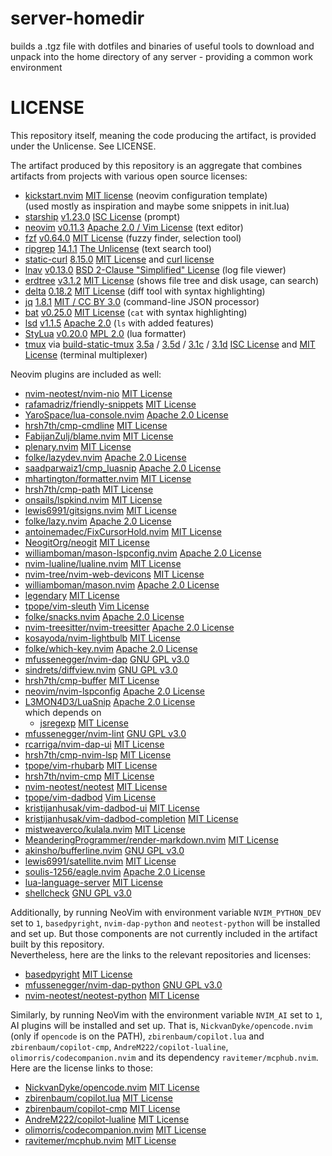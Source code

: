 # server-homedir

builds a .tgz file with dotfiles and binaries of useful tools to download and unpack into the home directory of any
server - providing a common work environment

# LICENSE
This repository itself, meaning the code producing the artifact, is provided under the Unlicense. See LICENSE.

The artifact produced by this repository is an aggregate that combines artifacts from projects with various open source licenses:
* [kickstart.nvim](https://github.com/nvim-lua/kickstart.nvim) 
  [MIT license](https://github.com/nvim-lua/kickstart.nvim/blob/master/LICENSE.md)
  (neovim configuration template)
  <br/> (used mostly as inspiration and maybe some snippets in init.lua)
* [starship](https://github.com/starship/starship/) 
  [v1.23.0](https://github.com/starship/starship/releases/tag/v1.23.0)
  [ISC License](https://github.com/starship/starship/blob/v1.23.0/LICENSE)
  (prompt)
* [neovim](https://github.com/neovim/neovim/) 
  [v0.11.3](https://github.com/neovim/neovim/releases/tag/v0.11.3)
  [Apache 2.0 / Vim License](https://github.com/neovim/neovim/blob/v0.11.3/LICENSE.txt)
  (text editor)
* [fzf](https://github.com/junegunn/fzf/) 
  [v0.64.0](https://github.com/junegunn/fzf/releases/tag/v0.64.0)
  [MIT License](https://github.com/junegunn/fzf/blob/v0.64.0/LICENSE)
  (fuzzy finder, selection tool)
* [ripgrep](https://github.com/BurntSushi/ripgrep/) 
  [14.1.1](https://github.com/BurntSushi/ripgrep/releases/tag/14.1.1)
  [The Unlicense](https://github.com/BurntSushi/ripgrep/blob/14.1.1/UNLICENSE)
  (text search tool)
* [static-curl](https://github.com/stunnel/static-curl/)
  [8.15.0](https://github.com/stunnel/static-curl/releases/tag/8.15.0)
  [MIT License](https://github.com/stunnel/static-curl/blob/8.15.0/LICENSE) and [curl license](https://github.com/curl/curl/blob/curl-8_15_0/COPYING)
* [lnav](https://github.com/tstack/lnav/)
  [v0.13.0](https://github.com/tstack/lnav/releases/tag/v0.13.0)
  [BSD 2-Clause "Simplified" License](https://github.com/tstack/lnav/blob/v0.13.0/LICENSE)
  (log file viewer)
* [erdtree](https://github.com/solidiquis/erdtree/) 
  [v3.1.2](https://github.com/solidiquis/erdtree/releases/tag/v3.1.2)
  [MIT License](https://github.com/solidiquis/erdtree/blob/v3.1.2/LICENSE)
  (shows file tree and disk usage, can search)
* [delta](https://github.com/dandavison/delta)
  [0.18.2](https://github.com/dandavison/delta/releases/tag/0.18.2)
  [MIT License](https://github.com/dandavison/delta/blob/0.18.2/LICENSE)
  (diff tool with syntax highlighting)
* [jq](https://github.com/jqlang/jq)
  [1.8.1](https://github.com/jqlang/jq/releases/tag/jq-1.8.1)
  [MIT / CC BY 3.0](https://github.com/jqlang/jq/blob/jq-1.8.1/COPYING)
  (command-line JSON processor)
* [bat](https://github.com/sharkdp/bat/)
  [v0.25.0](https://github.com/sharkdp/bat/releases/tag/v0.25.0)
  [MIT License](https://github.com/sharkdp/bat/blob/v0.25.0/LICENSE-MIT)
  (`cat` with syntax highlighting)
* [lsd](https://github.com/lsd-rs/lsd)
  [v1.1.5](https://github.com/lsd-rs/lsd/releases/tag/v1.1.5) 
  [Apache 2.0](https://github.com/lsd-rs/lsd/blob/v1.1.5/LICENSE)
  (`ls` with added features)
* [StyLua](https://github.com/JohnnyMorganz/StyLua/)
  [v0.20.0](https://github.com/JohnnyMorganz/StyLua/releases/tag/v0.20.0)
  [MPL 2.0](https://github.com/JohnnyMorganz/StyLua/blob/v0.20.0/LICENSE.md)
  (lua formatter)
* [tmux](https://github.com/tmux/tmux)
  via [build-static-tmux](https://github.com/mjakob-gh/build-static-tmux)
  [3.5a](https://github.com/tmux/tmux/releases/tag/3.5a)
  / [3.5d](https://github.com/mjakob-gh/build-static-tmux/releases/tag/v3.5d)
  / [3.1c](https://github.com/tmux/tmux/releases/tag/3.1c)
  / [3.1d](https://github.com/mjakob-gh/build-static-tmux/releases/tag/v3.1d)
  [ISC License](https://github.com/tmux/tmux/blob/3.5a/COPYING)
  and [MIT License](https://github.com/mjakob-gh/build-static-tmux/blob/v3.5d/LICENSE)
  (terminal multiplexer)
 

Neovim plugins are included as well:
* [nvim-neotest/nvim-nio](https://github.com/nvim-neotest/nvim-nio) 
  [MIT License](https://github.com/nvim-neotest/nvim-nio/blob/master/LICENCE.md)
* [rafamadriz/friendly-snippets](https://github.com/rafamadriz/friendly-snippets) 
  [MIT License](https://github.com/rafamadriz/friendly-snippets/blob/main/LICENSE)
* [YaroSpace/lua-console.nvim](https://github.com/YaroSpace/lua-console.nvim/)
  [Apache 2.0 License](https://github.com/YaroSpace/lua-console.nvim/blob/main/LICENSE)
* [hrsh7th/cmp-cmdline](https://github.com/hrsh7th/cmp-cmdline) 
  [MIT License](https://github.com/hrsh7th/cmp-cmdline/blob/main/LICENSE)
* [FabijanZulj/blame.nvim](https://github.com/FabijanZulj/blame.nvim/)
  [MIT License](https://github.com/FabijanZulj/blame.nvim/blob/main/LICENSE)
* [plenary.nvim](https://github.com/nvim-lua/plenary.nvim/)
  [MIT License](https://github.com/nvim-lua/plenary.nvim/blob/master/LICENSE)
* [folke/lazydev.nvim](https://github.com/folke/lazydev.nvim/)
  [Apache 2.0 License](https://github.com/folke/lazydev.nvim/blob/main/LICENSE)
* [saadparwaiz1/cmp_luasnip](https://github.com/saadparwaiz1/cmp_luasnip) 
  [Apache 2.0 License](https://github.com/saadparwaiz1/cmp_luasnip/blob/master/LICENSE)
* [mhartington/formatter.nvim](https://github.com/mhartington/formatter.nvim) 
  [MIT License](https://github.com/mhartington/formatter.nvim/blob/master/LICENSE)
* [hrsh7th/cmp-path](https://github.com/hrsh7th/cmp-path) 
  [MIT License](https://github.com/hrsh7th/cmp-path/blob/main/LICENSE)
* [onsails/lspkind.nvim](https://github.com/onsails/lspkind.nvim) 
  [MIT License](https://github.com/onsails/lspkind.nvim/blob/master/LICENSE)
* [lewis6991/gitsigns.nvim](https://github.com/lewis6991/gitsigns.nvim)
  [MIT License](https://github.com/lewis6991/gitsigns.nvim/blob/main/LICENSE)
* [folke/lazy.nvim](https://github.com/folke/lazy.nvim) 
  [Apache 2.0 License](https://github.com/folke/lazy.nvim/blob/main/LICENSE)
* [antoinemadec/FixCursorHold.nvim](https://github.com/antoinemadec/FixCursorHold.nvim/)
  [MIT License](https://github.com/antoinemadec/FixCursorHold.nvim/blob/master/LICENSE)
* [NeogitOrg/neogit](https://github.com/NeogitOrg/neogit/)
  [MIT License](https://github.com/NeogitOrg/neogit/blob/master/LICENSE)
* [williamboman/mason-lspconfig.nvim](https://github.com/williamboman/mason-lspconfig.nvim) 
  [Apache 2.0 License](https://github.com/mason-org/mason-lspconfig.nvim/blob/main/LICENSE)
* [nvim-lualine/lualine.nvim](https://github.com/nvim-lualine/lualine.nvim) 
  [MIT License](https://github.com/nvim-lualine/lualine.nvim/blob/master/LICENSE)
* [nvim-tree/nvim-web-devicons](https://github.com/nvim-tree/nvim-web-devicons) 
  [MIT License](https://github.com/nvim-tree/nvim-web-devicons/blob/master/LICENSE)
* [williamboman/mason.nvim](https://github.com/williamboman/mason.nvim) 
  [Apache 2.0 License](https://github.com/mason-org/mason.nvim/blob/main/LICENSE)
* [legendary](https://github.com/mrjones2014/legendary.nvim)
  [MIT License](https://github.com/mrjones2014/legendary.nvim/blob/master/LICENSE)
* [tpope/vim-sleuth](https://github.com/tpope/vim-sleuth) 
  [Vim License](https://vimdoc.sourceforge.net/htmldoc/uganda.html#license)
* [folke/snacks.nvim](https://github.com/folke/snacks.nvim) 
  [Apache 2.0 License](https://github.com/folke/snacks.nvim/blob/main/LICENSE)
* [nvim-treesitter/nvim-treesitter](https://github.com/nvim-treesitter/nvim-treesitter) 
  [Apache 2.0 License](https://github.com/nvim-treesitter/nvim-treesitter/blob/master/LICENSE)
* [kosayoda/nvim-lightbulb](https://github.com/kosayoda/nvim-lightbulb/)
  [MIT License](https://github.com/kosayoda/nvim-lightbulb/blob/master/LICENSE)
* [folke/which-key.nvim](https://github.com/folke/which-key.nvim) 
  [Apache 2.0 License](https://github.com/folke/which-key.nvim/blob/main/LICENSE)
* [mfussenegger/nvim-dap](https://github.com/mfussenegger/nvim-dap) 
  [GNU GPL v3.0](https://github.com/mfussenegger/nvim-dap/blob/master/LICENSE.txt)
* [sindrets/diffview.nvim](https://github.com/sindrets/diffview.nvim/)
  [GNU GPL v3.0](https://github.com/sindrets/diffview.nvim/blob/main/LICENSE)
* [hrsh7th/cmp-buffer](https://github.com/hrsh7th/cmp-buffer) 
  [MIT License](https://github.com/hrsh7th/cmp-buffer/blob/main/LICENSE)
* [neovim/nvim-lspconfig](https://github.com/neovim/nvim-lspconfig) 
  [Apache 2.0 License](https://github.com/neovim/nvim-lspconfig/blob/master/LICENSE.md)
* [L3MON4D3/LuaSnip](https://github.com/L3MON4D3/LuaSnip) 
  [Apache 2.0 License](https://github.com/L3MON4D3/LuaSnip/blob/master/LICENSE)  
  which depends on 
  * [jsregexp](https://github.com/kmarius/jsregexp/tree/master)
    [MIT License](https://github.com/kmarius/jsregexp/blob/master/LICENSE)
* [mfussenegger/nvim-lint](https://github.com/mfussenegger/nvim-lint) 
  [GNU GPL v3.0](https://github.com/mfussenegger/nvim-lint/blob/master/LICENSE.txt)
* [rcarriga/nvim-dap-ui](https://github.com/rcarriga/nvim-dap-ui) 
  [MIT License](https://github.com/rcarriga/nvim-dap-ui/blob/master/LICENCE.md)
* [hrsh7th/cmp-nvim-lsp](https://github.com/hrsh7th/cmp-nvim-lsp) 
  [MIT License](https://github.com/hrsh7th/cmp-nvim-lsp/blob/main/LICENSE)
* [tpope/vim-rhubarb](https://github.com/tpope/vim-rhubarb) 
  [MIT License](https://github.com/tpope/vim-rhubarb/blob/master/LICENSE)
* [hrsh7th/nvim-cmp](https://github.com/hrsh7th/nvim-cmp) 
  [MIT License](https://github.com/hrsh7th/nvim-cmp/blob/main/LICENSE)
* [nvim-neotest/neotest](https://github.com/nvim-neotest/neotest/)
  [MIT License](https://github.com/nvim-neotest/neotest/blob/master/LICENCE.md)
* [tpope/vim-dadbod](https://github.com/tpope/vim-dadbod)
  [Vim License](https://vimdoc.sourceforge.net/htmldoc/uganda.html#license)
* [kristijanhusak/vim-dadbod-ui](https://github.com/kristijanhusak/vim-dadbod-ui)
  [MIT License](https://github.com/kristijanhusak/vim-dadbod-ui/blob/master/LICENSE)
* [kristijanhusak/vim-dadbod-completion](https://github.com/kristijanhusak/vim-dadbod-completion)
  [MIT License](https://github.com/kristijanhusak/vim-dadbod-completion/blob/master/LICENSE)
* [mistweaverco/kulala.nvim](https://github.com/mistweaverco/kulala.nvim)
  [MIT License](https://github.com/mistweaverco/kulala.nvim/blob/main/LICENSE)
* [MeanderingProgrammer/render-markdown.nvim](https://github.com/MeanderingProgrammer/render-markdown.nvim)
  [MIT License](https://github.com/MeanderingProgrammer/render-markdown.nvim/blob/main/LICENSE)
* [akinsho/bufferline.nvim](https://github.com/akinsho/bufferline.nvim)
  [GNU GPL v3.0](https://github.com/akinsho/bufferline.nvim/blob/main/LICENSE)
* [lewis6991/satellite.nvim](https://github.com/lewis6991/satellite.nvim)
  [MIT License](https://github.com/lewis6991/satellite.nvim/blob/main/LICENSE)
* [soulis-1256/eagle.nvim](https://github.com/soulis-1256/eagle.nvim)
  [Apache 2.0 License](https://github.com/soulis-1256/eagle.nvim/blob/main/LICENSE)
* [lua-language-server](https://github.com/LuaLS/lua-language-server)
  [MIT License](https://github.com/LuaLS/lua-language-server/blob/master/LICENSE)  
* [shellcheck](https://github.com/koalaman/shellcheck)
  [GNU GPL v3.0](https://github.com/koalaman/shellcheck/blob/master/LICENSE)

Additionally, by running NeoVim with environment variable `NVIM_PYTHON_DEV` set to `1`, `basedpyright`, `nvim-dap-python` and `neotest-python` will be installed and set up.
But those components are not currently included in the artifact built by this repository.  
Nevertheless, here are the links to the relevant repositories and licenses:
* [basedpyright](https://github.com/detachhead/basedpyright)
  [MIT License](https://github.com/DetachHead/basedpyright/blob/main/LICENSE.txt)
* [mfussenegger/nvim-dap-python](https://github.com/mfussenegger/nvim-dap-python)
  [GNU GPL v3.0](https://github.com/mfussenegger/nvim-dap-python/blob/master/LICENSE.txt)
* [nvim-neotest/neotest-python](https://github.com/nvim-neotest/neotest-python)
  [MIT License](https://github.com/nvim-neotest/neotest-python/blob/master/LICENCE.md)

Similarly, by running NeoVim with the environment variable `NVIM_AI` set to `1`, AI plugins will be installed and set up.
That is, `NickvanDyke/opencode.nvim` (only if `opencode` is on the PATH), `zbirenbaum/copilot.lua` 
and `zbirenbaum/copilot-cmp`, `AndreM222/copilot-lualine`, `olimorris/codecompanion.nvim` and its dependency
`ravitemer/mcphub.nvim`.
Here are the license links to those:

* [NickvanDyke/opencode.nvim](https://github.com/NickvanDyke/opencode.nvim)
  [MIT License](https://github.com/NickvanDyke/opencode.nvim/blob/main/LICENSE)
* [zbirenbaum/copilot.lua](https://github.com/zbirenbaum/copilot.lua)
  [MIT License](https://github.com/zbirenbaum/copilot.lua/blob/master/LICENSE)
* [zbirenbaum/copilot-cmp](https://github.com/zbirenbaum/copilot-cmp)
  [MIT License](https://github.com/zbirenbaum/copilot-cmp/blob/master/LICENSE)
* [AndreM222/copilot-lualine](https://github.com/AndreM222/copilot-lualine)
  [MIT License](https://github.com/AndreM222/copilot-lualine/blob/main/LICENSE)
* [olimorris/codecompanion.nvim](https://github.com/olimorris/codecompanion.nvim)
  [MIT License](https://github.com/olimorris/codecompanion.nvim/blob/main/LICENSE)
* [ravitemer/mcphub.nvim](https://github.com/ravitemer/mcphub.nvim)
  [MIT License](https://github.com/ravitemer/mcphub.nvim/blob/main/LICENSE.md)
